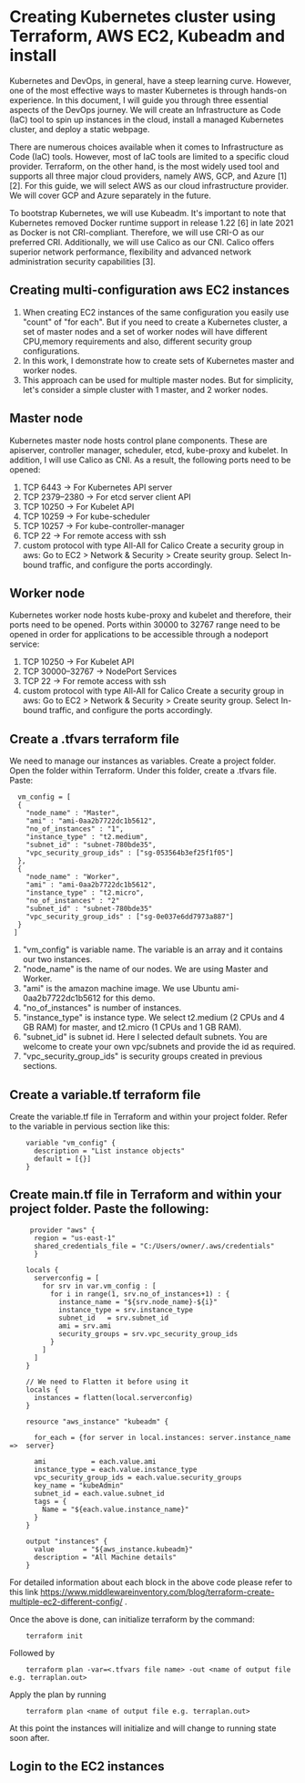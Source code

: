 # Creating Kubernetes cluster using Terraform, AWS EC2, Kubeadm and install 
Kubernetes and DevOps, in general, have a steep learning curve. However, one of the most effective ways to master Kubernetes is through hands-on 
experience. In this document, I will guide you through three essential aspects of the DevOps journey. We will create an Infrastructure as Code (IaC)
 tool to spin up instances in the cloud, install a managed Kubernetes cluster, and deploy a static webpage.

There are numerous choices available when it comes to Infrastructure as Code (IaC) tools. However, most of IaC tools are limited to a specific cloud 
provider. Terraform, on the other hand, is the most widely used tool and supports all three major cloud providers, namely AWS, GCP, and Azure [1] [2].
 For this guide, we will select AWS as our cloud infrastructure provider. We will cover GCP and Azure separately in the future.

To bootstrap Kubernetes, we will use Kubeadm. It's important to note that Kubernetes removed Docker runtime support in release 1.22 [6] in late 2021 as Docker is not 
CRI-compliant. Therefore, we will use CRI-O as our preferred CRI. Additionally, we will use Calico as our CNI. Calico offers superior network 
performance, flexibility and advanced network administration security capabilities [3].
## Creating multi-configuration aws EC2 instances
1. When creating EC2 instances of the same configuration you easily use "count" of "for each". But if you need to create a Kubernetes cluster, a set of master nodes and a set of worker nodes will have different CPU,memory requirements and also, different security group configurations.
2. In this work, I demonstrate how to create sets of Kubernetes master and worker nodes.
3. This approach can be used for multiple master nodes. But for simplicity, let's consider a simple cluster with 1 master, and 2 worker nodes. 
## Master node
Kubernetes master node hosts control plane components. These are apiserver, controller manager, scheduler, etcd, kube-proxy and kubelet. In addition, I will use Calico as CNI. As a result, the following ports need to be opened:
1. TCP 6443      → For Kubernetes API server
2. TCP 2379–2380 → For etcd server client API
3. TCP 10250     → For Kubelet API
4. TCP 10259     → For kube-scheduler
5. TCP 10257     → For kube-controller-manager
6. TCP 22        → For remote access with ssh
7. custom protocol with type All-All for Calico 
Create a security group in aws: Go to EC2 > Network & Security > Create seurity group. Select In-bound traffic, and configure the ports accordingly. 
## Worker node
Kubernetes worker node hosts kube-proxy and kubelet and therefore, their ports need to be opened. Ports within 30000 to 32767 range need to be opened in order for applications to be accessible through a nodeport service:
1. TCP 10250       → For Kubelet API
2. TCP 30000–32767 → NodePort Services
3. TCP 22          → For remote access with ssh
4. custom protocol with type All-All for Calico
Create a security group in aws: Go to EC2 > Network & Security > Create seurity group. Select In-bound traffic, and configure the ports accordingly.      
## Create a .tfvars terraform file
We need to manage our instances as variables. Create a project folder. Open the folder within Terraform. Under this folder, create a .tfvars file. Paste:

      vm_config = [
      {
        "node_name" : "Master",
        "ami" : "ami-0aa2b7722dc1b5612",
        "no_of_instances" : "1",
        "instance_type" : "t2.medium",
        "subnet_id" : "subnet-780bde35",
        "vpc_security_group_ids" : ["sg-053564b3ef25f1f05"]
      },
      {
        "node_name" : "Worker",
        "ami" : "ami-0aa2b7722dc1b5612",
        "instance_type" : "t2.micro",
        "no_of_instances" : "2"
        "subnet_id" : "subnet-780bde35"
        "vpc_security_group_ids" : ["sg-0e037e6dd7973a887"]
      }
     ]
 
1. "vm_config" is variable name. The variable is an array and it contains our two instances. 
2. "node_name" is the name of our nodes. We are using Master and Worker.
3. "ami" is the amazon machine image. We use Ubuntu ami-0aa2b7722dc1b5612 for this demo.
4. "no_of_instances" is number of instances.
5. "instance_type" is instance type. We select t2.medium (2 CPUs and 4 GB RAM) for master, and t2.micro (1 CPUs and 1 GB RAM).
6. "subnet_id" is subnet id. Here I selected default subnets. You are welcome to create your own vpc/subnets and provide the id as required.
7.  "vpc_security_group_ids" is security groups created in previous sections.
## Create a variable.tf terraform file
Create the variable.tf file in Terraform and within your project folder. Refer to the variable in pervious section like this:

        variable "vm_config" {
          description = "List instance objects"
          default = [{}]
        }
        
   
 ## Create main.tf file in Terraform and within your project folder. Paste the following:
 
         provider "aws" {
          region = "us-east-1"
          shared_credentials_file = "C:/Users/owner/.aws/credentials"
          }

        locals {
          serverconfig = [
            for srv in var.vm_config : [
              for i in range(1, srv.no_of_instances+1) : {
                instance_name = "${srv.node_name}-${i}"
                instance_type = srv.instance_type
                subnet_id   = srv.subnet_id
                ami = srv.ami
                security_groups = srv.vpc_security_group_ids
              }
            ]
          ]
        }

        // We need to Flatten it before using it
        locals {
          instances = flatten(local.serverconfig)
        }

        resource "aws_instance" "kubeadm" {

          for_each = {for server in local.instances: server.instance_name =>  server}

          ami           = each.value.ami
          instance_type = each.value.instance_type
          vpc_security_group_ids = each.value.security_groups
          key_name = "kubeAdmin"
          subnet_id = each.value.subnet_id
          tags = {
            Name = "${each.value.instance_name}"
          }
        }

        output "instances" {
          value       = "${aws_instance.kubeadm}"
          description = "All Machine details"
        }

 
For detailed information about each block in the above code please refer to this link https://www.middlewareinventory.com/blog/terraform-create-multiple-ec2-different-config/ .

Once the above is done, can initialize terraform by the command:

        terraform init
        
Followed by

        terraform plan -var=<.tfvars file name> -out <name of output file e.g. terraplan.out>  
        
Apply the plan by running 

        terraform plan <name of output file e.g. terraplan.out> 
        
At this point the instances will initialize and will change to running state soon after.

## Login to the EC2 instances
        
        
        

     
 
